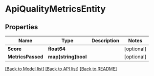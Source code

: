 # ApiQualityMetricsEntity

## Properties

Name | Type | Description | Notes
------------ | ------------- | ------------- | -------------
**Score** | **float64** |  | [optional] 
**MetricsPassed** | **map[string]bool** |  | [optional] 

[[Back to Model list]](../README.md#documentation-for-models) [[Back to API list]](../README.md#documentation-for-api-endpoints) [[Back to README]](../README.md)


